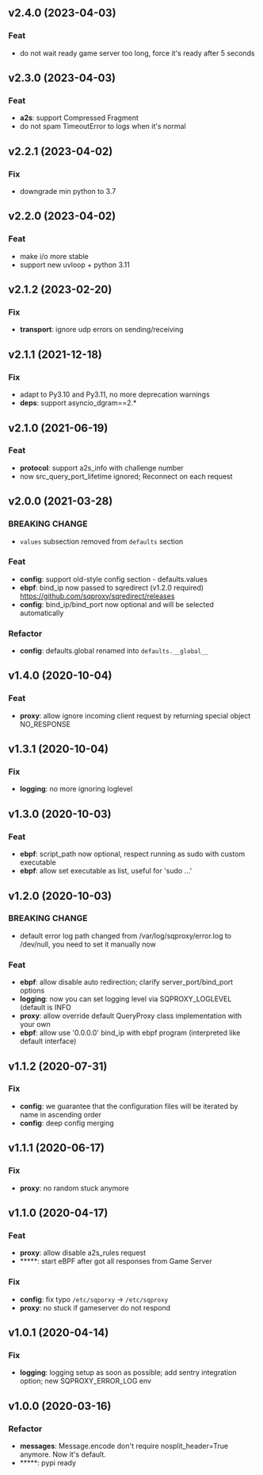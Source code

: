 ## v2.4.0 (2023-04-03)

### Feat

- do not wait ready game server too long, force it's ready after 5 seconds

## v2.3.0 (2023-04-03)

### Feat

- **a2s**: support Compressed Fragment
- do not spam TimeoutError to logs when it's normal

## v2.2.1 (2023-04-02)

### Fix

- downgrade min python to 3.7

## v2.2.0 (2023-04-02)

### Feat

- make i/o more stable
- support new uvloop + python 3.11

## v2.1.2 (2023-02-20)

### Fix

- **transport**: ignore udp errors on sending/receiving

## v2.1.1 (2021-12-18)

### Fix

- adapt to Py3.10 and Py3.11, no more deprecation warnings
- **deps**: support asyncio_dgram==2.*

## v2.1.0 (2021-06-19)

### Feat

- **protocol**: support a2s_info with challenge number
- now src_query_port_lifetime ignored; Reconnect on each request

## v2.0.0 (2021-03-28)

### BREAKING CHANGE

- `values` subsection removed from `defaults`
section

### Feat

- **config**: support old-style config section - defaults.values
- **ebpf**: bind_ip now passed to sqredirect (v1.2.0 required) https://github.com/sqproxy/sqredirect/releases
- **config**: bind_ip/bind_port now optional and will be selected automatically

### Refactor

- **config**: defaults.global renamed into `defaults.__global__`

## v1.4.0 (2020-10-04)

### Feat

- **proxy**: allow ignore incoming client request by returning special object NO_RESPONSE

## v1.3.1 (2020-10-04)

### Fix

- **logging**: no more ignoring loglevel

## v1.3.0 (2020-10-03)

### Feat

- **ebpf**: script_path now optional, respect running as sudo with custom executable
- **ebpf**: allow set executable as list, useful for 'sudo ...'

## v1.2.0 (2020-10-03)

### BREAKING CHANGE

- default error log path changed from /var/log/sqproxy/error.log to /dev/null, you need to set it manually now

### Feat

- **ebpf**: allow disable auto redirection; clarify server_port/bind_port options
- **logging**: now you can set logging level via SQPROXY_LOGLEVEL (default is INFO
- **proxy**: allow override default QueryProxy class implementation with your own
- **ebpf**: allow use '0.0.0.0' bind_ip with ebpf program (interpreted like default interface)

## v1.1.2 (2020-07-31)

### Fix

- **config**: we guarantee that the configuration files will be iterated by name in ascending order
- **config**: deep config merging

## v1.1.1 (2020-06-17)

### Fix

- **proxy**: no random stuck anymore

## v1.1.0 (2020-04-17)

### Feat

- **proxy**: allow disable a2s_rules request
- *****: start eBPF after got all responses from Game Server

### Fix

- **config**: fix typo `/etc/sqporxy` -> `/etc/sqproxy`
- **proxy**: no stuck if gameserver do not respond

## v1.0.1 (2020-04-14)

### Fix

- **logging**: logging setup as soon as possible; add sentry integration option; new SQPROXY_ERROR_LOG env

## v1.0.0 (2020-03-16)

### Refactor

- **messages**: Message.encode don't require nosplit_header=True anymore. Now it's default.
- *****: pypi ready
